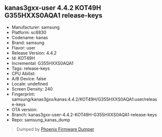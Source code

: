 ## kanas3gxx-user 4.4.2 KOT49H G355HXXS0AQA1 release-keys
- Manufacturer: samsung
- Platform: sc8830
- Codename: kanas
- Brand: samsung
- Flavor: user
- Release Version: 4.4.2
- Id: KOT49H
- Incremental: G355HXXS0AQA1
- Tags: release-keys
- CPU Abilist: 
- A/B Device: false
- Locale: undefined
- Screen Density: 240
- Fingerprint: samsung/kanas3gxx/kanas:4.4.2/KOT49H/G355HXXS0AQA1:user/release-keys
- OTA version: 
- Branch: kanas3gxx-user-4.4.2-KOT49H-G355HXXS0AQA1-release-keys
- Repo: samsung_kanas_dump


>Dumped by [Phoenix Firmware Dumper](https://github.com/DroidDumps/phoenix_firmware_dumper)
